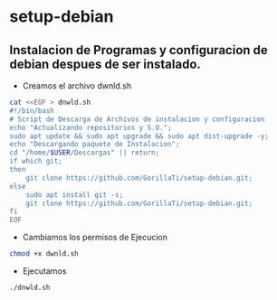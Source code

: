 # setup-debian
## Instalacion de Programas y configuracion de debian despues de ser instalado.
* Creamos el archivo dwnld.sh
````bash
cat <<EOF > dnwld.sh
#!/bin/bash
# Script de Descarga de Archivos de instalacion y configuracion
echo "Actualizando repositorios y S.O.";
sudo apt update && sudo apt upgrade && sudo apt dist-upgrade -y;
echo "Descargando paquete de Instalacion";
cd "/home/$USER/Descargas" || return;
if which git;
then
    git clone https://github.com/GorillaTi/setup-debian.git;
else
    sudo apt install git -s;
    git clone https://github.com/GorillaTi/setup-debian.git;
fi
EOF
````
* Cambiamos los permisos de Ejecucion
````bash
chmod +x dwnld.sh
````
* Ejecutamos
````bash
./dnwld.sh
````
